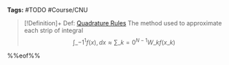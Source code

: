 ---
---

**Tags:** #TODO #Course/CNU 

 > 
 > \[!Definition\]+ Def: [Quadrature Rules](Quadrature%20Rules.md)
 > The method used to approximate each strip of integral
 > $$\int\_{-1}^{1} f(x) , dx \approx \displaystyle\sum\_{k=0}^{N-1}  W\_{k}f(x\_{k})$$

%%eof%%